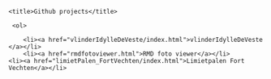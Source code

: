 
<!DOCTYPE html PUBLIC "-//W3C//DTD XHTML 1.0 Transitional//EN" "http://www.w3.org/TR/xhtml1/DTD/xhtml1-transitional.dtd">
<html xmlns="http://www.w3.org/1999/xhtml">
 
  <head>
    <meta http-equiv="Content-Type" content="text/html; charset=UTF-8" />
    
    <title>Github projects</title>
<link rel="shortcut icon" type="image/x-icon" href="favicon.ico"> 
  <link rel="stylesheet" type="text/css" href="css/index.css"></link>
  </head>
  <body>
    <div class="main_page">
    

     
     
     
     <ol>
    
     	<li><a href="vlinderIdylleDeVeste/index.html">vlinderIdylleDeVeste </a></li>
     	<li><a href="rmdfotoviewer.html">RMD foto viewer</a></li>
    <li><a href="limietPalen_FortVechten/index.html">Limietpalen Fort Vechten</a></li>
     	
 <!--   
<li><a href="scratch/website/index.html">Scratch home website</a></li>
	<li><a href="kidsprogramming/index.html">kidsprogramming</a></li>
	<li><a href="raspberry/index.html">raspberry</a></li>
	<li><a href="microbit/index.html">Micro-bit</a></li>
		<li><a href="tfwebsite/index.html">tfd</a></li>
	-->		
		
</ol>
    </div>
    <div class="validator">
    </div>
  </body>
</html>

